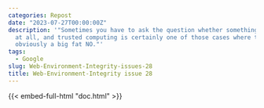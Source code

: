 ```yaml
---
categories: Repost
date: "2023-07-27T00:00:00Z"
description: '"Sometimes you have to ask the question whether something should be done
  at all, and trusted computing is certainly one of those cases where the answer is
  obviously a big fat NO."'
tags:
  - Google
slug: Web-Environment-Integrity-issues-28
title: Web-Environment-Integrity issue 28
---
```


{{< embed-full-html "doc.html" >}}
